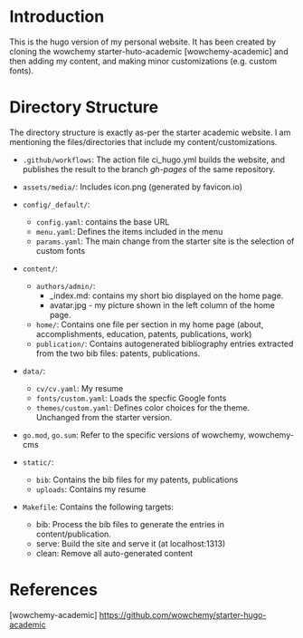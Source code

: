 
# Introduction
This is the hugo version of my personal website. It has been created by cloning the wowchemy starter-huto-academic [wowchemy-academic] and then adding my content, and making minor customizations (e.g. custom fonts). 

# Directory Structure
The directory structure is exactly as-per the starter academic website. I am mentioning the files/directories that include my content/customizations. 

* `.github/workflows`: The action file ci_hugo.yml builds the website, and publishes the result to the branch _gh-pages_ of the same repository.

* `assets/media/`: Includes icon.png (generated by favicon.io)

* `config/_default/`: 
	* `config.yaml`: contains the base URL
	* `menu.yaml`: Defines the items included in the menu
	* `params.yaml`:  The main change from the starter site is the selection of custom fonts
* `content/`:
	* `authors/admin/`:
		* _index.md: contains my short bio displayed on the home page.
		* avatar.jpg - my picture shown in the left column of the home page.
	* `home/`: Contains one file per section in my home page (about, accomplishments, education, patents, publications, work)
	* `publication/`: Contains autogenerated bibliography entries extracted from the two bib files: patents, publications. 
* `data/`:
	* `cv/cv.yaml`: My resume
	* `fonts/custom.yaml`: Loads the specfic Google fonts
	* `themes/custom.yaml`: Defines color choices for the theme. Unchanged from the starter version.
* `go.mod`, `go.sum`: Refer to the specific versions of wowchemy, wowchemy-cms
* `static/`:
	* `bib`: Contains the bib files for my patents, publications
	* `uploads`: Contains my resume
* `Makefile`: Contains the following targets:
	* bib: Process the bib files to generate the entries in content/publication.
	* serve: Build the site and serve it (at localhost:1313)
	* clean: Remove all auto-generated content

# References
[wowchemy-academic] https://github.com/wowchemy/starter-hugo-academic



